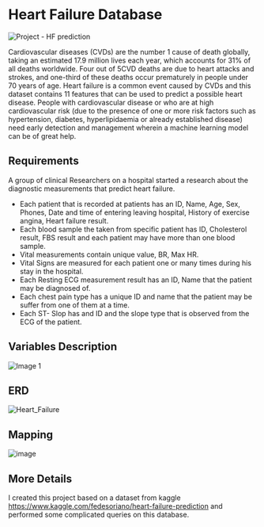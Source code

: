 # Heart Failure Database
![Project - HF prediction ](https://user-images.githubusercontent.com/76844909/148222200-a2b4c2f9-d016-4280-9262-5186a7c0ac58.jpg)


Cardiovascular diseases (CVDs) are the number 1 cause of death globally, taking an estimated 17.9 million lives each year, which accounts for 31% of all deaths worldwide. Four out of 5CVD deaths are due to heart attacks and strokes, and one-third of these deaths occur prematurely in people under 70 years of age. Heart failure is a common event caused by CVDs and this dataset contains 11 features that can be used to predict a possible heart disease.
People with cardiovascular disease or who are at high cardiovascular risk (due to the presence of one or more risk factors such as hypertension, diabetes, hyperlipidaemia or already established disease) need early detection and management wherein a machine learning model can be of great help.


## Requirements
A group of clinical Researchers on a hospital started a research about the diagnostic measurements that predict heart failure.
- Each patient that is recorded at patients has an ID, Name, Age, Sex, Phones, Date and time of entering leaving hospital, History of exercise angina,  Heart failure result. 
- Each blood sample the taken from specific patient has ID,  Cholesterol result, FBS result and each patient may have more than one blood sample.
- Vital measurements contain unique value, BR, Max HR.
- Vital Signs are measured for each patient  one or many times during his stay in the hospital.
- Each Resting ECG measurement  result has an ID, Name that the patient may be diagnosed of.
- Each chest pain type has a unique ID and name that the patient may be suffer from one of them at a time.
- Each ST- Slop has and ID and the slope type that is observed from the ECG of the patient. 
## Variables Description 
![Image 1](https://user-images.githubusercontent.com/76844909/148224325-b53dc376-2ff5-45e3-bf62-e276443f2693.png)

## ERD
![Heart_Failure](https://user-images.githubusercontent.com/76844909/148227275-95903998-7560-44b8-bd2b-5217f51baa57.png)

## Mapping
![image](https://user-images.githubusercontent.com/76844909/148227343-ac24e096-30bc-423e-9a58-f9abaac3be8d.png)

## More Details
I created this project based on a dataset from kaggle 
https://www.kaggle.com/fedesoriano/heart-failure-prediction
and performed some complicated queries on this database.
